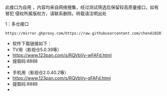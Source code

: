 此接口为自用 ，内容均来自网络搜集，经过测试筛选后保留较高质量接口，如有冒犯 侵权所属版权方，请联系删除。转载请注明出处

1：多仓接口
````bash
https://mirror.ghproxy.com/https://raw.githubusercontent.com/chendi0207/my-TVBOX/main/tvboxqq/本地仓.txt
````

- 软件下载链接如下：
- TV用（影视仓5.0.39等）
- https://www.123pan.com/s/RQVbVv-wFAFd.html
- 提取码:8888
-
- 手机用（影视仓2.0.40.2等）
- https://www.123pan.com/s/RQVbVv-gFAFd.html
- 提取码:8888
- 
